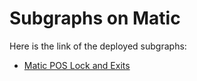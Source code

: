 # Subgraphs on Matic


Here is the link of the deployed subgraphs: 
- [Matic POS Lock and Exits](https://thegraph.com/explorer/subgraph/fuzious/locktokens)
